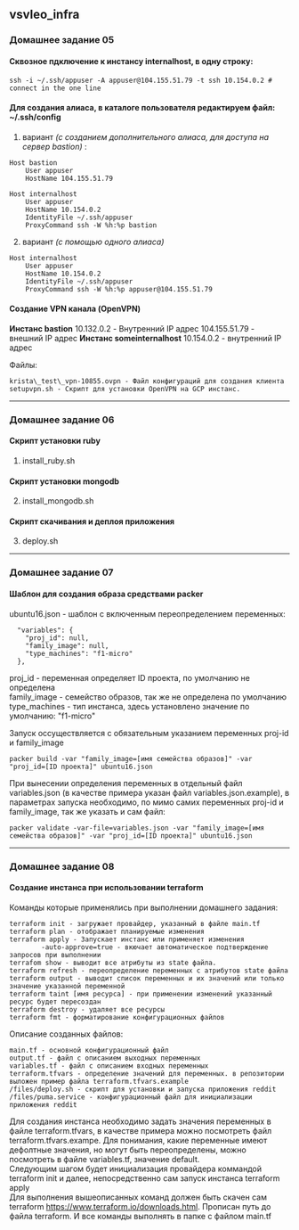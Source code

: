 ## vsvleo_infra
### Домашнее задание 05
#### Сквозное пдключение к инстансу internalhost, в одну строку:
```ssh -i ~/.ssh/appuser -A appuser@104.155.51.79 -t ssh 10.154.0.2 # connect in the one line```
#### Для создания алиаса, в каталоге пользователя редактируем файл: ~/.ssh/config
1. вариант _(с созданием дополнительного алиаса, для доступа на сервер bastion)_ :
```
Host bastion
    User appuser
    HostName 104.155.51.79

Host internalhost
    User appuser
    HostName 10.154.0.2
    IdentityFile ~/.ssh/appuser
    ProxyCommand ssh -W %h:%p bastion
 ```

2. вариант _(с помощью одного алиаса)_
```
Host internalhost
    User appuser
    HostName 10.154.0.2
    IdentityFile ~/.ssh/appuser
    ProxyCommand ssh -W %h:%p appuser@104.155.51.79
```
#### Создание VPN канала (OpenVPN)

**Инстанс bastion**
10.132.0.2 - Внутренний IP адрес
104.155.51.79 - внешний IP адрес
**Инстанс someinternalhost**
10.154.0.2 - внутренний IP адрес

Файлы:
```
krista\_test\_vpn-10855.ovpn - Файл конфигураций для создания клиента
setupvpn.sh - Скрипт для установки OpenVPN на GCP инстанс.
```

---

### Домашнее задание 06
#### Скрипт установки **ruby**
01. install_ruby.sh 
#### Скрипт установки **mongodb**
02. install_mongodb.sh
#### Скрипт скачивания и деплоя приложения
03. deploy.sh

---

### Домашнее задание 07
#### Шаблон для создания образа средствами packer
ubuntu16.json - шаблон с включенным переопределением переменных:
```
  "variables": {
    "proj_id": null,
    "family_image": null,
    "type_machines": "f1-micro"
  },
```
proj_id - переменная определяет ID проекта, по умолчанию не определена<br/>
family_image - семейство образов, так же не определена по умолчанию<br/>
type_machines - тип инстанса, здесь установлено значение по умолчанию: "f1-micro"<br/>

Запуск оссуществляется с обязательным указанием переменных proj-id и family_image
```
packer build -var "family_image=[имя семейства образов]" -var "proj_id=[ID проекта]" ubuntu16.json
```
При вынесении определения переменных в отдельный файл variables.json (в качестве примера указан файл variables.json.example), в параметрах запуска необходимо, по мимо самих переменных 
proj-id и family_image, так же указать и сам файл:
```
packer validate -var-file=variables.json -var "family_image=[имя семейства образов]" -var "proj_id=[ID проекта]" ubuntu16.json
```

---

### Домашнее задание 08
#### Создание инстанса при использовании terraform
Команды которые применялись при выполнении домашнего задания:
```
terraform init - загружает провайдер, указанный в файле main.tf
terraform plan - отображает планируемые изменения
terraform apply - Запускает инстанс или применяет изменения
        -auto-approve=true - вкючает автоматическое подтверждение запросов при выполнении
terrafom show - выводит все атрибуты из state файла.
terraform refresh - переопределение переменных с атрибутов state файла
terraform output - выводит список переменных и их значений или только значение указанной переменной
terraform taint [имя ресурса] - при применении изменений указанный ресурс будет пересоздан
terraform destroy - удаляет все ресурсы
terraform fmt - форматирование конфигурационных файлов
```
Описание созданных файлов:
```
main.tf - основной конфигурационный файл
output.tf - файл с описанием выходных переменных
variables.tf - файл с описанием входных переменных
terraform.tfvars - определение значений для переменных. в репозитории выложен пример файла terraform.tfvars.example
/files/deploy.sh - скрипт для установки и запуска приложения reddit
/files/puma.service - конфигурационный файл для инициализации приложения reddit
```
Для создания инстанса необходимо задать значения переменных в файле terraform.tfvars, в качестве примера 
можно посмотреть файл terraform.tfvars.exampe. Для понимания, какие переменные имеют дефолтные значения, 
но могут быть переопределены, можно посмотреть в файле variables.tf, значение default.<br/>
Следующим шагом будет инициализация провайдера коммандой terraform init и далее, непосредственно сам 
запуск инстанса terraform apply<br/>
Для выполнения вышеописанных команд должен быть скачен сам terraform https://www.terraform.io/downloads.html. 
Прописан путь до файла terraform. И все команды выполнять в папке с файлом main.tf

